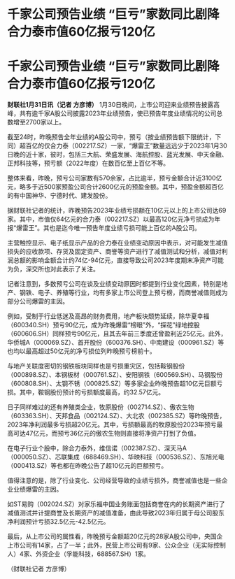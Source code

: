 # 千家公司预告业绩 “巨亏”家数同比剧降 合力泰市值60亿报亏120亿

# 千家公司预告业绩 “巨亏”家数同比剧降 合力泰市值60亿报亏120亿

**财联社1月31日讯（记者 方彦博）**
1月30日晚间，上市公司迎来业绩预告披露高峰，共有逾千家A股公司披露2023年业绩预告，使已预告年度业绩情况的公司总数增至2700家以上。

截至24时，昨晚预告全年业绩的A股公司中，预亏（按业绩预告额下限统计，下同）超百亿的仅合力泰（002217.SZ）一家，“爆雷王”数量远远少于2023年1月30日晚的近十家，彼时，包括三大航、荣盛发展、海航控股、蓝光发展、中天金融、正邦科技等，预亏额（2022年度）在数百亿至上百亿不等。

整体来看，昨晚，预亏公司家数有570余家，占比逾半，预亏金额合计近3100亿元，略多于近500家预盈公司合计2600亿元的预盈金额。其中，预盈金额超百亿的有中国神华、宁德时代、建发股份。

据财联社记者的统计，昨晚预告2023年业绩亏损额在10亿元以上的上市公司达69家。其中，市值仅64亿元的合力泰（002217.SZ）以最高120亿元净亏损成为年报“爆雷王”。其也是迄今唯一预告年度业绩亏损可能上百亿的A股公司。

主营触控显示、电子纸显示产品的合力泰在业绩变动原因中表示，对可能发生减值损失的应收款项、存货及固定资产、商誉等资产进行了减值测试和分析，减值对利润总额的影响金额合计约74亿-94亿元，直接导致公司2023年度期末净资产可能为负，深交所也对此表示了关注。

记者注意到，多数预亏公司在谈及业绩变动原因时都提到行业变化因素，特别是地产、钢铁、电子、养殖等行业，均有多家上市公司登上预亏榜，而商誉减值则成为部分公司爆雷的主因。

例如，受制于行业低迷及高昂的财务费用，地产板块颓势延续，除华夏幸福（600340.SH）预亏90亿元，成为昨晚爆雷“榜眼”外，“探花”绿地控股（600606.SH）同样预亏90亿元，且其去年前三季度还曾盈利近25亿元。此外，华侨城A（000069.SZ）、首开股份（600376.SH）、中南建设（000961.SZ）等也均以最高超过50亿元的净亏损位列昨晚预亏榜前十。

与地产关联度密切的钢铁板块同样也是亏损重灾区，包括鞍钢股份（000898.SZ）、本钢板材（000761.SZ）、安阳钢铁（600569.SH）、马钢股份（600808.SH）、太钢不锈（000825.SZ）等多家企业昨晚预告超10亿元巨额亏损。其中，鞍钢股份预计的亏损额度最高，约32.57亿元。

日子同样难过的还有养殖类企业，牧原股份（002714.SZ）、傲农生物（603363.SH）、天邦食品（002124.SZ）、大北农（002385.SZ）等昨晚预告，2023年净利润最多亏损超20亿元。其中，亏损额最高的牧原股份2023年预亏最高可达47亿元，而预亏36亿元的傲农生物则直接将净资产打到了负值。

在电子行业个股中，除合力泰外，维信诺（002387.SZ）、深天马A（000050.SZ）、芯联集成（688469.SH）、华映科技（000536.SZ）、东旭光电（000413.SZ）等也都在昨晚公告了超10亿元的巨额预亏。

值得注意的是，除了行业变化、公司经营导致的业绩亏损外，商誉减值也是一些企业业绩爆雷的主因。

如ST易购（002024.SZ）对家乐福中国业务账面包括商誉在内的长期资产进行了减值测试并计提商誉及长期资产的减值准备，由此导致2023年归属于母公司股东净利润预计亏损32.5亿元-42.5亿元。

最后，从上市公司的属性看，昨晚预亏金额超20亿元的28家A股公司中，央国企上市公司有14家，占了一半；此外，民营上市公司有9家、公众企业（无实际控制人）4家、外资企业（孚能科技，688567.SH）1家。

（财联社记者 方彦博）

